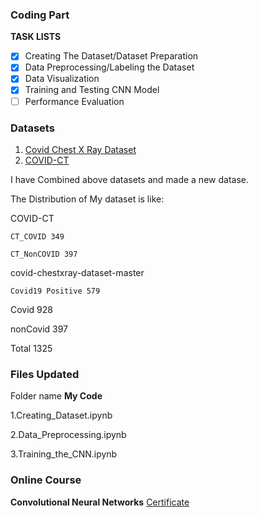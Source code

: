 ### Coding Part
**TASK LISTS**
- [x] Creating The Dataset/Dataset Preparation
- [x] Data Preprocessing/Labeling the Dataset
- [x] Data Visualization
- [x] Training and Testing CNN Model
- [ ] Performance Evaluation

### Datasets
1. [Covid Chest X Ray Dataset](https://github.com/ieee8023/covid-chestxray-dataset)
2. [COVID-CT](https://github.com/UCSD-AI4H/COVID-CT)

I have Combined above datasets and made a new datase.

The Distribution of My dataset is like:

COVID-CT

	CT_COVID 349
	
	CT_NonCOVID 397

covid-chestxray-dataset-master
	
	Covid19 Positive 579


Covid     928

nonCovid  397

Total     1325


### Files Updated

Folder name **My Code**

1.Creating_Dataset.ipynb

2.Data_Preprocessing.ipynb

3.Training_the_CNN.ipynb

### Online Course
**Convolutional Neural Networks**
[Certificate](https://www.coursera.org/account/accomplishments/verify/53EHJQJJSLUC)
